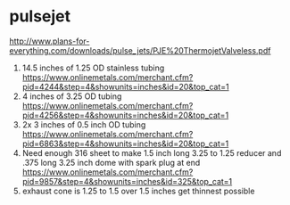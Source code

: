 # pulsejet
http://www.plans-for-everything.com/downloads/pulse_jets/PJE%20ThermojetValveless.pdf

1. 14.5 inches of 1.25 OD stainless tubing https://www.onlinemetals.com/merchant.cfm?pid=4244&step=4&showunits=inches&id=20&top_cat=1
2. 4 inches of 3.25 OD tubing https://www.onlinemetals.com/merchant.cfm?pid=4256&step=4&showunits=inches&id=20&top_cat=1
3. 2x 3 inches of 0.5 inch OD tubing https://www.onlinemetals.com/merchant.cfm?pid=6863&step=4&showunits=inches&id=20&top_cat=1
4. Need enough 316 sheet to make 1.5 inch long 3.25 to 1.25 reducer and .375 long 3.25 inch dome with spark plug at end https://www.onlinemetals.com/merchant.cfm?pid=9857&step=4&showunits=inches&id=325&top_cat=1
5. exhaust cone is 1.25 to 1.5 over 1.5 inches
get thinnest possible
